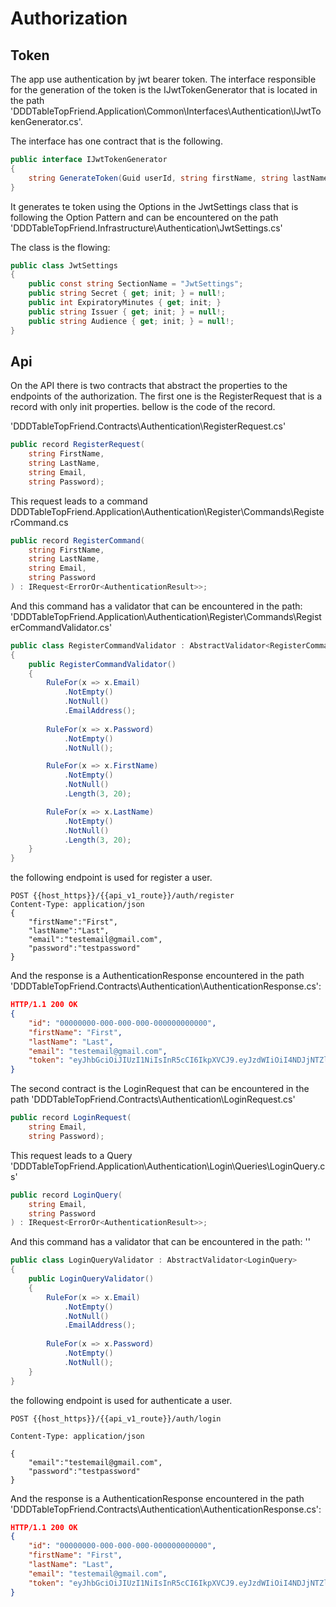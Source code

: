 # Authorization

## Token

The app use authentication by jwt bearer token. The interface responsible for the generation of the token is the IJwtTokenGenerator that is located in the path 'DDDTableTopFriend.Application\\Common\\Interfaces\\Authentication\\IJwtTokenGenerator.cs'.

The interface has one contract that is the following.

```csharp
public interface IJwtTokenGenerator
{
    string GenerateToken(Guid userId, string firstName, string lastName);
}
```

It generates te token using the Options in the JwtSettings class that is following the Option Pattern and can be encountered on  the path 'DDDTableTopFriend.Infrastructure\\Authentication\\JwtSettings.cs' 

The class is the flowing:

```csharp
public class JwtSettings
{
    public const string SectionName = "JwtSettings";
    public string Secret { get; init; } = null!;
    public int ExpiratoryMinutes { get; init; }
    public string Issuer { get; init; } = null!;
    public string Audience { get; init; } = null!;
}
```

## Api

On the API there is two contracts that abstract the properties to the endpoints of the authorization. The first one is the RegisterRequest that is a record with only init properties. bellow is the code of the record.

'DDDTableTopFriend.Contracts\\Authentication\\RegisterRequest.cs'

```csharp
public record RegisterRequest(
    string FirstName,
    string LastName,
    string Email,
    string Password);
```

This request leads to a command  DDDTableTopFriend.Application\\Authentication\\Register\\Commands\\RegisterCommand.cs

```csharp
public record RegisterCommand(
    string FirstName,
    string LastName,
    string Email,
    string Password
) : IRequest<ErrorOr<AuthenticationResult>>;
```

And this command has a validator that can be encountered in the path: 'DDDTableTopFriend.Application\\Authentication\\Register\\Commands\\RegisterCommandValidator.cs'

```csharp
public class RegisterCommandValidator : AbstractValidator<RegisterCommand>
{
    public RegisterCommandValidator()
    {
        RuleFor(x => x.Email)
            .NotEmpty()
            .NotNull()
            .EmailAddress();
            
        RuleFor(x => x.Password)
            .NotEmpty()
            .NotNull();

        RuleFor(x => x.FirstName)
            .NotEmpty()
            .NotNull()
            .Length(3, 20);

        RuleFor(x => x.LastName)
            .NotEmpty()
            .NotNull()
            .Length(3, 20);
    }
}
```

the following endpoint is used for register a user.

``` http
POST {{host_https}}/{{api_v1_route}}/auth/register
Content-Type: application/json
{
    "firstName":"First",
    "lastName":"Last",
    "email":"testemail@gmail.com",
    "password":"testpassword"
}
```

And the response is a AuthenticationResponse encountered in the path 'DDDTableTopFriend.Contracts\\Authentication\\AuthenticationResponse.cs':

```json
HTTP/1.1 200 OK
{ 
    "id": "00000000-000-000-000-000000000000",
    "firstName": "First",
    "lastName": "Last",
    "email": "testemail@gmail.com",
    "token": "eyJhbGciOiJIUzI1NiIsInR5cCI6IkpXVCJ9.eyJzdWIiOiI4NDJjNTZlZS0zNTZjLTRiYjMtYWY5OC0zYjQxMWJlOGE0YTciLCJqdGkiOiI5YjAyYWUzNy1iZWU2LTQ1ZmYtODM2ZC0wMmViMzM0MWVjM2MiLCJnaXZlbl9uYW1lIjoiZW1haWx0ZXN0ZUBnbWFpbC5jb20iLCJmYW1pbHlfbmFtZSI6IlBlZHJvIiwiZXhwIjoxNjgwNDY5Mjg0LCJpc3MiOiJUYWJsZVRvcCBGcmllbmQiLCJhdWQiOiJUYWJsZVRvcCBGcmllbmQifQ.NAHMC5AnzDfZsC-7nabonOS3x41L6aTzByqNPphBjJc"
}
```


The second contract is the LoginRequest that can be encountered in the path 'DDDTableTopFriend.Contracts\\Authentication\\LoginRequest.cs'

```csharp
public record LoginRequest(
    string Email,
    string Password);
```

This request leads to a Query  'DDDTableTopFriend.Application\\Authentication\\Login\\Queries\\LoginQuery.cs'

```csharp
public record LoginQuery(
    string Email,
    string Password
) : IRequest<ErrorOr<AuthenticationResult>>;
```

And this command has a validator that can be encountered in the path: ''

```csharp
public class LoginQueryValidator : AbstractValidator<LoginQuery>
{
    public LoginQueryValidator()
    {
        RuleFor(x => x.Email)
            .NotEmpty()
            .NotNull()
            .EmailAddress();
            
        RuleFor(x => x.Password)
            .NotEmpty()
            .NotNull();
    }
}
```

the following endpoint is used for authenticate a user.

``` http
POST {{host_https}}/{{api_v1_route}}/auth/login

Content-Type: application/json

{
    "email":"testemail@gmail.com",
    "password":"testpassword"
}
```

And the response is a AuthenticationResponse encountered in the path 'DDDTableTopFriend.Contracts\\Authentication\\AuthenticationResponse.cs':

```json
HTTP/1.1 200 OK
{ 
    "id": "00000000-000-000-000-000000000000",
    "firstName": "First",
    "lastName": "Last",
    "email": "testemail@gmail.com",
    "token": "eyJhbGciOiJIUzI1NiIsInR5cCI6IkpXVCJ9.eyJzdWIiOiI4NDJjNTZlZS0zNTZjLTRiYjMtYWY5OC0zYjQxMWJlOGE0YTciLCJqdGkiOiI5YjAyYWUzNy1iZWU2LTQ1ZmYtODM2ZC0wMmViMzM0MWVjM2MiLCJnaXZlbl9uYW1lIjoiZW1haWx0ZXN0ZUBnbWFpbC5jb20iLCJmYW1pbHlfbmFtZSI6IlBlZHJvIiwiZXhwIjoxNjgwNDY5Mjg0LCJpc3MiOiJUYWJsZVRvcCBGcmllbmQiLCJhdWQiOiJUYWJsZVRvcCBGcmllbmQifQ.NAHMC5AnzDfZsC-7nabonOS3x41L6aTzByqNPphBjJc"
}
```
